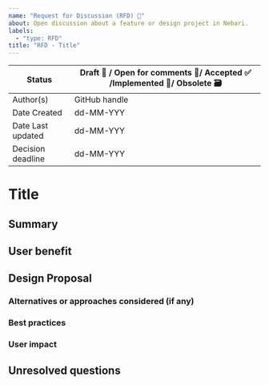 ```yaml
---
name: "Request for Discussion (RFD) 💬"
about: Open discussion about a feature or design project in Nebari.
labels:
  - "type: RFD"
title: "RFD - Title"
---
```


<!-- Example of when and how to create a RFD or RFC (request for comments) -->
<!-- https://gitpod.notion.site/Decision-Making-RFCs-eb4a57f3a34f40f1afbd95e05322af70 -->

<!-- Use this guide to set the status: Draft 🚧 / Open for comments 💬/ Accepted ✅ /Implemented 🚀/ Obsolete 🗃  -->

| Status            | Draft 🚧 / Open for comments 💬/ Accepted ✅ /Implemented 🚀/ Obsolete 🗃 |
| ----------------- | ------------------------------------------------------------------------ |
| Author(s)         | GitHub handle                                                            |
| Date Created      | dd-MM-YYY                                                                |
| Date Last updated | dd-MM-YYY                                                                |
| Decision deadline | dd-MM-YYY                                                                |

# Title

## Summary

<!-- What are we trying to solve here?  Try and make this concise-->

## User benefit

<!-- How will users (or other contributors) benefit from this work? What would be the headline in the release notes or blog post? -->

## Design Proposal

<!--This is the meat of the document, where you explain your proposal.

Explain the design in enough detail for somebody familiar with the project to understand. Include examples of how the feature/implementation will work. Feel free to add schematics, drawings or other supporting visual material.  -->

### Alternatives or approaches considered (if any)

<!-- Make sure to discuss the relative merits of alternatives to your proposal. -->

### Best practices

<!-- Does this proposal change best practices for some aspect of using/developing JupyterLab or other project? How will these changes be communicated/enforced?
 -->

### User impact

<!-- What are the user-facing changes? How will this feature be rolled out? -->

## Unresolved questions

<!-- Seed this with open questions you require feedback on from the RFD process. -->
